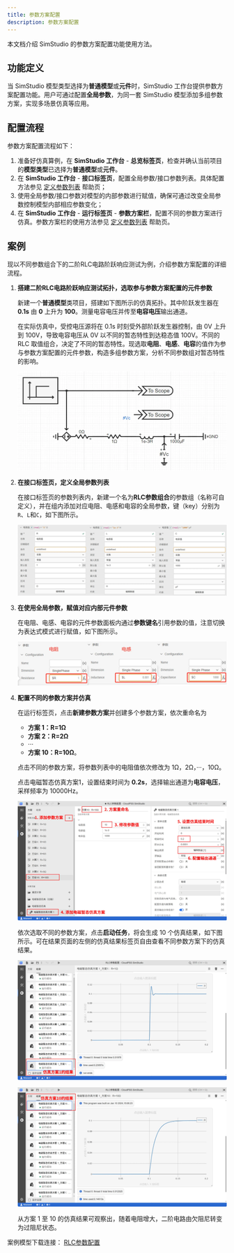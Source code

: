 ```yaml
---
title: 参数方案配置
description: 参数方案配置
---
```


<!-- :::warning
1. 最后的案例应附上附件。（已修改）
2. 配图需要调整一下，配图上有多处错误，比如“5. 设置结束事件”。（已修改）
::: -->

本文档介绍 SimStudio 的参数方案配置功能使用方法。

## 功能定义

当 SimStudio 模型类型选择为**普通模型**或**元件**时，SimStudio 工作台提供参数方案配置功能。用户可通过配置**全局参数**，为同一套 SimStudio 模型添加多组参数方案，实现多场景仿真等应用。

## 配置流程

参数方案配置流程如下：

1. 准备好仿真算例，在 **SimStudio 工作台** - **总览标签页**，检查并确认当前项目的**模型类型**已选择为**普通模型**或**元件**。
2. 在 **SimStudio 工作台** - **接口标签页**，配置全局参数/接口参数列表。具体配置方法参见 [定义参数列表](../40-module-packaging/10-define-module-param-list/index.md) 帮助页；
3. 使用全局参数/接口参数对模型的内部参数进行赋值，确保可通过改变全局参数控制模型内部相应参数变化；
4. 在 **SimStudio 工作台** - **运行标签页** - **参数方案栏**，配置不同的参数方案进行仿真。参数方案栏的使用方法参见 [定义参数列表](../../40-workbench/20-function-zone/40-run-tab/index.md) 帮助页。
  

<!-- 
![参数方案操作](./7.png) 
也可**左键常按参数方案上下拖动调整顺序**。
-->

## 案例


<!-- 

import Tabs from '@theme/Tabs';
import TabItem from '@theme/TabItem';

<Tabs>
<TabItem value="js" label="配置不同的方案进行批量仿真">

-->

现以不同参数组合下的二阶RLC电路阶跃响应测试为例，介绍参数方案配置的详细流程。

1. **搭建二阶RLC电路阶跃响应测试拓扑，选取参与参数方案配置的元件参数**
    
    新建一个**普通模型**类项目，搭建如下图所示的仿真拓扑。其中阶跃发生器在 **0.1s** 由 **0** 上升为 **100**。测量电容电压并传至**电容电压**输出通道。
    
    在实际仿真中，受控电压源将在 0.1s 时刻受外部阶跃发生器控制，由 0V 上升到 100V，导致电容电压从 0V 以不同的暂态特性到达稳态值 100V。不同的 RLC 取值组合，决定了不同的暂态特性。现选取**电阻**、**电感**、**电容**的值作为参与参数方案配置的元件参数，构造多组参数方案，分析不同参数组对暂态特性的影响。

    ![RLC 电路阶跃响应仿真拓扑图](./1.png)

2. **在接口标签页，定义全局参数列表**

    在接口标签页的参数列表内，新建一个名为**RLC参数组合**的参数组（名称可自定义），并在组内添加对应电阻、电感和电容的全局参数，键（key）分别为`R`、`L`和`C`，如下图所示。

    ![参数列表配置](./参数列表配置.png)

3. **在使用全局参数，赋值对应内部元件参数**

    在电阻、电感、电容的元件参数面板内通过**参数键名**引用参数的值，注意切换为表达式模式进行赋值，如下图所示。

    ![参数列表引用](./3.png)

4. **配置不同的参数方案并仿真**

    在运行标签页，点击**新建参数方案**并创建多个参数方案，依次重命名为

    + **方案 1：R=1Ω**
    + **方案 2：R=2Ω**
    + ···
    + **方案 10：R=10Ω**。
    
    点击不同的参数方案，将参数列表中的电阻值依次修改为 1Ω，2Ω，···，10Ω。
    
    点击电磁暂态仿真方案1，设置结束时间为 **0.2s**，选择输出通道为**电容电压**，采样频率为 10000Hz。

    ![参数及计算配置方案](./参数及计算配置方案.png)

    依次选取不同的参数方案，点击**启动任务**，将会生成 10 个仿真结果，如下图所示。可在结果页面的左侧的仿真结果标签页自由查看不同参数方案下的仿真结果。

    ![RLC 方案 1 的仿真结果图](./RLC方案1的仿真结果图.png)

    ![RLC 方案 10 的仿真结果图](./RLC方案10的仿真结果图.png)

    从方案 1 至 10 的仿真结果可观察出，随着电阻增大，二阶电路由欠阻尼转变为过阻尼状态。

案例模型下载连接： [RLC参数配置](./RLC参数配置.cmdl)

<!-- 
</TabItem>
</Tabs>
-->

<!-- ## 常见问题 -->

<!-- 
全局变量可以在参数方案中配置吗？
:   参数方案只能配置接口标签页的参数列表，全局变量只能在拓扑编辑过程中配置。
-->
